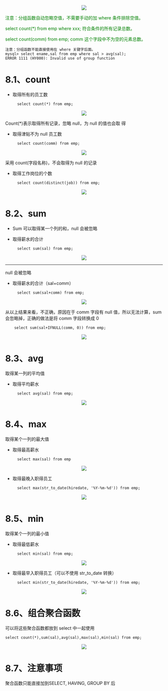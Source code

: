 <div align="center"><img src="https://cdn.jsdelivr.net/gh/lcekold/blogimage@main/database/48.png"></div>

<font color="green">注意：分组函数自动忽略空值，不需要手动的加 where 条件排除空值。

select count(*) from emp where xxx; 符合条件的所有记录总数。

select count(comm) from emp; comm 这个字段中不为空的元素总数。</font>

    注意：分组函数不能直接使用在 where 关键字后面。
    mysql> select ename,sal from emp where sal > avg(sal);
    ERROR 1111 (HY000): Invalid use of group function

# 8.1、count

* 取得所有的员工数

        select count(*) from emp;


<div align="center"><img src="https://cdn.jsdelivr.net/gh/lcekold/blogimage@main/database/49.png"></div>

Count(*)表示取得所有记录，忽略 null，为 null 的值也会取
得

* 取得津贴不为 null 员工数

        select count(comm) from emp;

<div align="center"><img src="https://cdn.jsdelivr.net/gh/lcekold/blogimage@main/database/50.png"></div>


采用 count(字段名称)，不会取得为 null 的记录

* 取得工作岗位的个数

        select count(distinct(job)) from emp;

<div align="center"><img src="https://cdn.jsdelivr.net/gh/lcekold/blogimage@main/database/51.png"></div>

# 8.2、sum
* Sum 可以取得某一个列的和，null 会被忽略
* 取得薪水的合计

        select sum(sal) from emp;

<div align="center"><img src="https://cdn.jsdelivr.net/gh/lcekold/blogimage@main/database/52.png"></div>

------
null 会被忽略

* 取得薪水的合计（sal+comm）

        select sum(sal+comm) from emp;

<div align="center"><img src="https://cdn.jsdelivr.net/gh/lcekold/blogimage@main/database/53.png"></div>

从以上结果来看，不正确，原因在于 comm 字段有 null 值，所以无法计算，sum 会忽略掉，正确的做法是将 comm 字段转换成 0

        select sum(sal+IFNULL(comm, 0)) from emp;

<div align="center"><img src="https://cdn.jsdelivr.net/gh/lcekold/blogimage@main/database/54.png"></div>

# 8.3、avg

取得某一列的平均值

* 取得平均薪水

        select avg(sal) from emp;

<div align="center"><img src="https://cdn.jsdelivr.net/gh/lcekold/blogimage@main/database/55.png"></div>

# 8.4、max

取得某个一列的最大值
* 取得最高薪水

        select max(sal) from emp

<div align="center"><img src="https://cdn.jsdelivr.net/gh/lcekold/blogimage@main/database/56.png"></div>

* 取得最晚入职得员工

        select max(str_to_date(hiredate, '%Y-%m-%d')) from emp;

<div align="center"><img src="https://cdn.jsdelivr.net/gh/lcekold/blogimage@main/database/57.png"></div>

# 8.5、min

取得某个一列的最小值
* 取得最低薪水

        select min(sal) from emp;

<div align="center"><img src="https://cdn.jsdelivr.net/gh/lcekold/blogimage@main/database/58.png"></div>


* 取得最早入职得员工（可以不使用 str_to_date 转换）

        select min(str_to_date(hiredate, '%Y-%m-%d')) from emp;

<div align="center"><img src="https://cdn.jsdelivr.net/gh/lcekold/blogimage@main/database/59.png"></div>

# 8.6、组合聚合函数

可以将这些聚合函数都放到 select 中一起使用

    select count(*),sum(sal),avg(sal),max(sal),min(sal) from emp;

<div align="center"><img src="https://cdn.jsdelivr.net/gh/lcekold/blogimage@main/database/60.png"></div>

# 8.7、注意事项

聚合函数只能直接加到SELECT, HAVING, GROUP BY 后